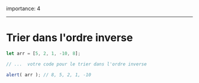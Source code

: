 importance: 4

---

# Trier dans l'ordre inverse

```js
let arr = [5, 2, 1, -10, 8];

// ...  votre code pour le trier dans l'ordre inverse

alert( arr ); // 8, 5, 2, 1, -10
```

